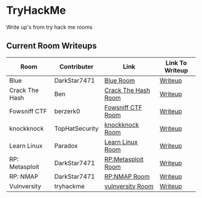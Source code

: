 # TryHackMe
Write up's from try hack me rooms

## Current Room Writeups

|Room|Contributer|Link|Link To Writeup|
|----|-----------|-----|-----|
|Blue|DarkStar7471|[Blue Room](https://tryhackme.com/room/blue)|[Writeup](https://github.com/tigercub-co/TryHackMe/tree/master/Blue)
|Crack The Hash|Ben|[Crack The Hash Room](https://tryhackme.com/room/crackthehash)|[Writeup](https://github.com/tigercub-co/TryHackMe/tree/master/Crack_The_Hash)
|Fowsniff CTF|berzerk0|[Fowsniff CTF Room](https://tryhackme.com/room/ctf)|[Writeup](https://github.com/tigercub-co/TryHackMe/blob/master/Fowsniff_CTF)
|knockknock|TopHatSecurity|[knockknock Room](https://tryhackme.com/room/knockknock)|[Writeup](https://github.com/tigercub-co/TryHackMe/tree/master/KnockKnock)
|Learn Linux|Paradox|[Learn Linux Room](https://tryhackme.com/room/zthlinux)|[Writeup](https://github.com/tigercub-co/TryHackMe/tree/master/Learn_Linux)
|RP: Metasploit|DarkStar7471|[RP:Metasploit Room](https://tryhackme.com/room/rpmetasploit)|[Writeup](https://github.com/tigercub-co/TryHackMe/tree/master/RP_Metasploit)
|RP: NMAP|DarkStar7471|[RP:NMAP Room](https://tryhackme.com/room/rpnmap)|[Writeup](https://github.com/tigercub-co/TryHackMe/tree/master/RP_NMAP)
|Vulnversity|tryhackme|[vulnversity Room](https://tryhackme.com/room/vulnversity)|[Writeup](https://github.com/tigercub-co/TryHackMe/tree/master/Vulnversity)
